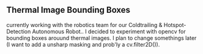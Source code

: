 ## **Thermal Image Bounding Boxes**
currently working with the robotics team for our Coldtrailing & Hotspot-Detection Autonomous Robot..
I decided to experiment with opencv for bounding boxes arouund thermal images. 
I plan to change somethings later (I want to add a unsharp masking and prob'ly a cv.filter2D()).
